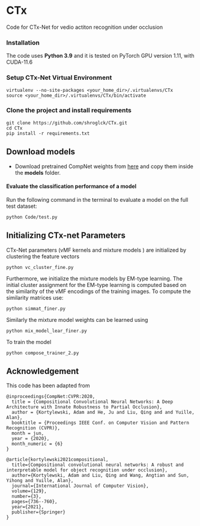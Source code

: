 # CTx
Code for CTx-Net for vedio actiton recognition under occlusion

### Installation

The code uses **Python 3.9** and it is tested on PyTorch GPU version 1.11, with CUDA-11.6

### Setup CTx-Net Virtual Environment

```
virtualenv --no-site-packages <your_home_dir>/.virtualenvs/CTx
source <your_home_dir>/.virtualenvs/CTx/bin/activate
```

### Clone the project and install requirements

```
git clone https://github.com/shroglck/CTx.git
cd CTx
pip install -r requirements.txt
```

## Download models

* Download pretrained CompNet weights from [here](https://drive.google.com/file/d/1eeRTvCUwqekM0cJl0fWcIenFAjVL24bH/view?usp=share_link) and copy them inside the **models** folder.




 

#### Evaluate the classification performance of a model

Run the following command in the terminal to evaluate a model on the full test dataset:
```
python Code/test.py 
```


## Initializing CTx-net Parameters

CTx-Net parameters (vMF kernels and mixture models ) are initialized by clustering the feature vectors

```
python vc_cluster_fine.py
``` 

Furthermore, we initialize the mixture models by EM-type learning.
The initial cluster assignment for the EM-type learning is computed based on the similarity of the vMF encodings of the training images.
To compute the similarity matrices use:
 
```
python simmat_finer.py
``` 

Similarly the mixture model weights can be learned using
```
python mix_model_lear_finer.py
```
To train the model
```
python compose_trainer_2.py
```


## Acknowledgement 

This code has been adapted from
```
@inproceedings{CompNet:CVPR:2020,
  title = {Compositional Convolutional Neural Networks: A Deep Architecture with Innate Robustness to Partial Occlusion},
  author = {Kortylewski, Adam and He, Ju and Liu, Qing and and Yuille, Alan},
  booktitle = {Proceedings IEEE Conf. on Computer Vision and Pattern Recognition (CVPR)},
  month = jun,
  year = {2020},
  month_numeric = {6}
}

@article{kortylewski2021compositional,
  title={Compositional convolutional neural networks: A robust and interpretable model for object recognition under occlusion},
  author={Kortylewski, Adam and Liu, Qing and Wang, Angtian and Sun, Yihong and Yuille, Alan},
  journal={International Journal of Computer Vision},
  volume={129},
  number={3},
  pages={736--760},
  year={2021},
  publisher={Springer}
}

```

